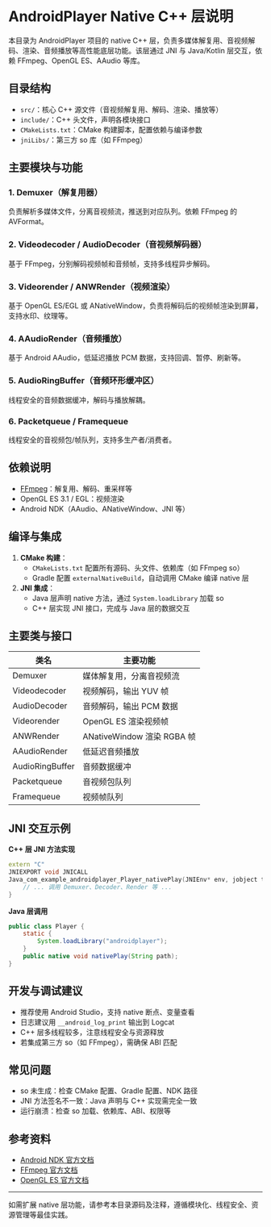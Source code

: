 # AndroidPlayer Native C++ 层说明

本目录为 AndroidPlayer 项目的 native C++ 层，负责多媒体解复用、音视频解码、渲染、音频播放等高性能底层功能。该层通过 JNI 与 Java/Kotlin 层交互，依赖 FFmpeg、OpenGL ES、AAudio 等库。

## 目录结构

- `src/`：核心 C++ 源文件（音视频解复用、解码、渲染、播放等）
- `include/`：C++ 头文件，声明各模块接口
- `CMakeLists.txt`：CMake 构建脚本，配置依赖与编译参数
- `jniLibs/`：第三方 so 库（如 FFmpeg）

## 主要模块与功能

### 1. Demuxer（解复用器）
负责解析多媒体文件，分离音视频流，推送到对应队列。依赖 FFmpeg 的 AVFormat。

### 2. Videodecoder / AudioDecoder（音视频解码器）
基于 FFmpeg，分别解码视频帧和音频帧，支持多线程异步解码。

### 3. Videorender / ANWRender（视频渲染）
基于 OpenGL ES/EGL 或 ANativeWindow，负责将解码后的视频帧渲染到屏幕，支持水印、纹理等。

### 4. AAudioRender（音频播放）
基于 Android AAudio，低延迟播放 PCM 数据，支持回调、暂停、刷新等。

### 5. AudioRingBuffer（音频环形缓冲区）
线程安全的音频数据缓冲，解码与播放解耦。

### 6. Packetqueue / Framequeue
线程安全的音视频包/帧队列，支持多生产者/消费者。

## 依赖说明

- [FFmpeg](https://ffmpeg.org/)：解复用、解码、重采样等
- OpenGL ES 3.1 / EGL：视频渲染
- Android NDK（AAudio、ANativeWindow、JNI 等）

## 编译与集成

1. **CMake 构建**：
   - `CMakeLists.txt` 配置所有源码、头文件、依赖库（如 FFmpeg so）
   - Gradle 配置 `externalNativeBuild`，自动调用 CMake 编译 native 层
2. **JNI 集成**：
   - Java 层声明 native 方法，通过 `System.loadLibrary` 加载 so
   - C++ 层实现 JNI 接口，完成与 Java 层的数据交互

## 主要类与接口

| 类名             | 主要功能                         |
|------------------|----------------------------------|
| Demuxer          | 媒体解复用，分离音视频流         |
| Videodecoder     | 视频解码，输出 YUV 帧            |
| AudioDecoder     | 音频解码，输出 PCM 数据           |
| Videorender      | OpenGL ES 渲染视频帧             |
| ANWRender        | ANativeWindow 渲染 RGBA 帧        |
| AAudioRender     | 低延迟音频播放                   |
| AudioRingBuffer  | 音频数据缓冲                     |
| Packetqueue      | 音视频包队列                     |
| Framequeue       | 视频帧队列                       |

## JNI 交互示例

**C++ 层 JNI 方法实现**
```cpp
extern "C"
JNIEXPORT void JNICALL
Java_com_example_androidplayer_Player_nativePlay(JNIEnv* env, jobject thiz, jstring path) {
	// ... 调用 Demuxer、Decoder、Render 等 ...
}
```

**Java 层调用**
```java
public class Player {
	static {
		System.loadLibrary("androidplayer");
	}
	public native void nativePlay(String path);
}
```

## 开发与调试建议

- 推荐使用 Android Studio，支持 native 断点、变量查看
- 日志建议用 `__android_log_print` 输出到 Logcat
- C++ 层多线程较多，注意线程安全与资源释放
- 若集成第三方 so（如 FFmpeg），需确保 ABI 匹配

## 常见问题

- so 未生成：检查 CMake 配置、Gradle 配置、NDK 路径
- JNI 方法签名不一致：Java 声明与 C++ 实现需完全一致
- 运行崩溃：检查 so 加载、依赖库、ABI、权限等

## 参考资料

- [Android NDK 官方文档](https://developer.android.com/ndk)
- [FFmpeg 官方文档](https://ffmpeg.org/documentation.html)
- [OpenGL ES 官方文档](https://www.khronos.org/opengles/)

---
如需扩展 native 层功能，请参考本目录源码及注释，遵循模块化、线程安全、资源管理等最佳实践。
